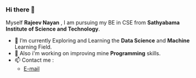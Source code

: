### Hi there 👋
Myself <strong>Rajeev Nayan</strong> , 
I am pursuing my BE in CSE from <strong>Sathyabama Institute of Science and Technology</strong>.
- 🌱 I’m currently Exploring and Learning the <strong>Data Science</strong> and <strong>Machine</strong> Learning Field.
- 🌱 Also i'm working on improving mine <strong>Programming</strong> skills.
- 📫 Contact me :
    - <a href="mailto:rnayan516@gmail.com">E-mail<a>

<!--
**rajiv8/rajiv8** is a ✨ _special_ ✨ repository because its `README.md` (this file) appears on your GitHub profile.

Here are some ideas to get you started:

- 🔭 I’m currently working on ...
- 🌱 I’m currently learning ...
- 👯 I’m looking to collaborate on ...
- 🤔 I’m looking for help with ...
- 💬 Ask me about ...
- 📫 How to reach me: ...
- 😄 Pronouns: ...
- ⚡ Fun fact: ...
-->
